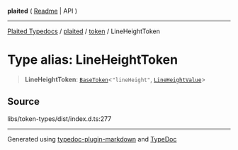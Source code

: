 **plaited** ( [Readme](../../README.md) \| API )

***

[Plaited Typedocs](../../../modules.md) / [plaited](../../modules.md) / [token](../README.md) / LineHeightToken

# Type alias: LineHeightToken

> **LineHeightToken**: [`BaseToken`](BaseToken.md)\<`"lineHeight"`, [`LineHeightValue`](LineHeightValue.md)\>

## Source

libs/token-types/dist/index.d.ts:277

***

Generated using [typedoc-plugin-markdown](https://www.npmjs.com/package/typedoc-plugin-markdown) and [TypeDoc](https://typedoc.org/)
